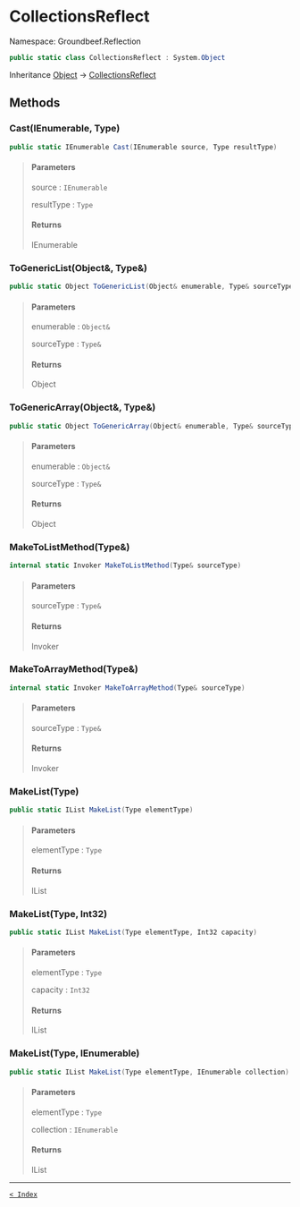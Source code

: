 # CollectionsReflect

Namespace: Groundbeef.Reflection

```csharp
public static class CollectionsReflect : System.Object
```

Inheritance [Object](https://docs.microsoft.com/en-us/dotnet/api/system.object) → [CollectionsReflect](CollectionsReflect.md)

## Methods

### Cast(IEnumerable, Type)

```csharp
public static IEnumerable Cast(IEnumerable source, Type resultType)
```

> #### Parameters
> 
> source : `IEnumerable`<br>
> 
> resultType : `Type`<br>
> 
> #### Returns
> 
> IEnumerable<br>
> 

### ToGenericList(Object&, Type&)

```csharp
public static Object ToGenericList(Object& enumerable, Type& sourceType)
```

> #### Parameters
> 
> enumerable : `Object&`<br>
> 
> sourceType : `Type&`<br>
> 
> #### Returns
> 
> Object<br>
> 

### ToGenericArray(Object&, Type&)

```csharp
public static Object ToGenericArray(Object& enumerable, Type& sourceType)
```

> #### Parameters
> 
> enumerable : `Object&`<br>
> 
> sourceType : `Type&`<br>
> 
> #### Returns
> 
> Object<br>
> 

### MakeToListMethod(Type&)

```csharp
internal static Invoker MakeToListMethod(Type& sourceType)
```

> #### Parameters
> 
> sourceType : `Type&`<br>
> 
> #### Returns
> 
> Invoker<br>
> 

### MakeToArrayMethod(Type&)

```csharp
internal static Invoker MakeToArrayMethod(Type& sourceType)
```

> #### Parameters
> 
> sourceType : `Type&`<br>
> 
> #### Returns
> 
> Invoker<br>
> 

### MakeList(Type)

```csharp
public static IList MakeList(Type elementType)
```

> #### Parameters
> 
> elementType : `Type`<br>
> 
> #### Returns
> 
> IList<br>
> 

### MakeList(Type, Int32)

```csharp
public static IList MakeList(Type elementType, Int32 capacity)
```

> #### Parameters
> 
> elementType : `Type`<br>
> 
> capacity : `Int32`<br>
> 
> #### Returns
> 
> IList<br>
> 

### MakeList(Type, IEnumerable)

```csharp
public static IList MakeList(Type elementType, IEnumerable collection)
```

> #### Parameters
> 
> elementType : `Type`<br>
> 
> collection : `IEnumerable`<br>
> 
> #### Returns
> 
> IList<br>
> 

---

[`< Index`](..\index.md)

